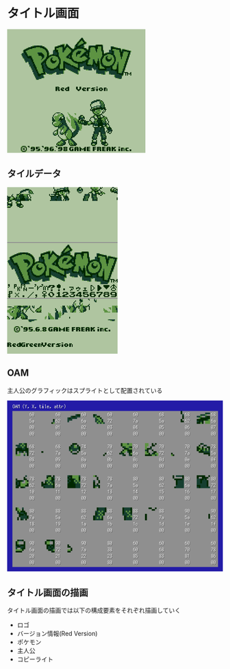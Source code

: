 # タイトル画面

![titlescreen](image/titlescreen/titlescreen.png)

## タイルデータ

![tiledata](image/titlescreen/tile_data.png)

## OAM

主人公のグラフィックはスプライトとして配置されている

![oam](image/titlescreen/oam.png)

## タイトル画面の描画

タイトル画面の描画では以下の構成要素をそれぞれ描画していく

- ロゴ
- バージョン情報(Red Version)
- ポケモン
- 主人公
- コピーライト
